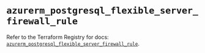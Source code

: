 # `azurerm_postgresql_flexible_server_firewall_rule`

Refer to the Terraform Registry for docs: [`azurerm_postgresql_flexible_server_firewall_rule`](https://registry.terraform.io/providers/hashicorp/azurerm/3.95.0/docs/resources/postgresql_flexible_server_firewall_rule).

